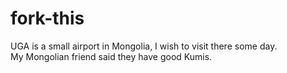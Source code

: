 # fork-this

UGA is a small airport in Mongolia, I wish to visit there some day.  
My Mongolian friend said they have good Kumis.
